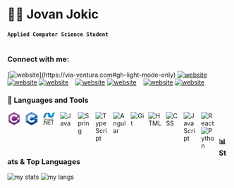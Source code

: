 # 👨‍💻 Jovan Jokic

**`Applied Computer Science Student`**
#

### Connect with me:

[![website](https://raw.githubusercontent.com/devicons/devicon/master/icons/csharp/csharp-original.svg")](https://via-ventura.com#gh-light-mode-only)
[![website](./img/globe-dark.svg)](https://via-ventura.com#gh-dark-mode-only)
&nbsp;&nbsp;
[![website](./img/youtube-light.svg)](https://youtube.com/@doublej8822#gh-light-mode-only)
[![website](./img/youtube-dark.svg)](https://youtube.com/@doublej8822#gh-dark-mode-only)
&nbsp;&nbsp;
[![website](./img/linkedin-light.svg)](https://linkedin.com/in/jovanj01#gh-light-mode-only)
[![website](./img/linkedin-dark.svg)](https://linkedin.com/in/jovanj01#gh-dark-mode-only)
&nbsp;&nbsp;
[![website](./img/instagram-light.svg)](https://instagram.com/jovanj01#gh-light-mode-only)
[![website](./img/instagram-dark.svg)](https://instagram.com/jovanj01#gh-dark-mode-only)

### 🧰 Languages and Tools
<img align="left" alt="C++" width="30px" style="padding-right:10px;" src="https://raw.githubusercontent.com/devicons/devicon/master/icons/csharp/csharp-original.svg" />
<img align="left" alt="C#" width="30px" style="padding-right:10px;" src="https://raw.githubusercontent.com/devicons/devicon/master/icons/cplusplus/cplusplus-original.svg" />
<img align="left" alt="Bash" width="30px" style="padding-right:10px;" src="https://raw.githubusercontent.com/devicons/devicon/master/icons/dot-net/dot-net-original-wordmark.svg" />
<img align="left" alt="Java" width="30px" style="padding-right:10px;" src="https://cdn.jsdelivr.net/gh/devicons/devicon/icons/java/java-original.svg"/>
<img align="left" alt="Spring" width="30px" style="padding-right:10px;" src="https://cdn.jsdelivr.net/gh/devicons/devicon/icons/spring/spring-original.svg" />
<img align="left" alt="TypeScript" width="30px" style="padding-right:10px;" src="https://cdn.jsdelivr.net/gh/devicons/devicon/icons/typescript/typescript-plain.svg" />
<img align="left" alt="Angular" width="30px" style="padding-right:10px;" src="https://cdn.jsdelivr.net/gh/devicons/devicon/icons/angularjs/angularjs-plain.svg" />
<img align="left" alt="Git" width="30px" style="padding-right:10px;" src="https://cdn.jsdelivr.net/gh/devicons/devicon/icons/git/git-original.svg" />
<img align="left" alt="HTML" width="30px" style="padding-right:10px;" src="https://cdn.jsdelivr.net/gh/devicons/devicon/icons/html5/html5-plain.svg" />
<img align="left" alt="CSS" width="30px" style="padding-right:10px;" src="https://cdn.jsdelivr.net/gh/devicons/devicon/icons/css3/css3-plain.svg" />
<img align="left" alt="JavaScript" width="30px" style="padding-right:10px;" src="https://cdn.jsdelivr.net/gh/devicons/devicon/icons/javascript/javascript-plain.svg" />
<img align="left" alt="React" width="30px" style="padding-right:10px;" src="https://cdn.jsdelivr.net/gh/devicons/devicon/icons/react/react-original.svg" />
<img align="left" alt="Python" width="30px" style="padding-right:10px;" src="https://cdn.jsdelivr.net/gh/devicons/devicon/icons/python/python-plain.svg" />
<br />

#

### 📊 Stats & Top Languages
<img alt="my stats" src="https://github-readme-stats-cyan-alpha.vercel.app/api?username=jovanj01&show_icons=true&theme=radical&count_private=true&include_all_commits=true&hide=stars,issues"/>

<img alt="my langs" src="https://github-readme-stats-cyan-alpha.vercel.app/api/top-langs/?username=jovanj01&layout=compact"/>

